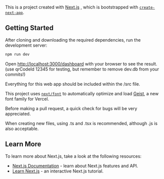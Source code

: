 This is a project created with [Next.js](https://nextjs.org) , which is bootstrapped with [`create-next-app`](https://github.com/vercel/next.js/tree/canary/packages/create-next-app).

## Getting Started

After cloning and downloading the required dependencies, run the development server:

```bash
npm run dev
```

Open [http://localhost:3000/dashboard](http://localhost:3000/dashboard) with your browser to see the result. (use qrCodeId 12345 for testing, but remember to remove dev.db from your commits!)

Everything for this web app should be included within the /src file. 

This project uses [`next/font`](https://nextjs.org/docs/app/building-your-application/optimizing/fonts) to automatically optimize and load [Geist](https://vercel.com/font), a new font family for Vercel.

Before making a pull request, a quick check for bugs will be very appreciated. 

When creating new files, using .ts and .tsx is recommended, although .js is also acceptable. 

## Learn More

To learn more about Next.js, take a look at the following resources:

- [Next.js Documentation](https://nextjs.org/docs) - learn about Next.js features and API.
- [Learn Next.js](https://nextjs.org/learn) - an interactive Next.js tutorial.

